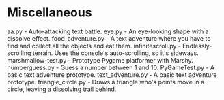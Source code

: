 # Miscellaneous

aa.py - Auto-attacking text battle.
eye.py - An eye-looking shape with a dissolve effect.
food-adventure.py - A text adventure where you have to find and collect all the objects and eat them.
infinitescroll.py - Endlessly-scrolling terrain. Uses the console's auto-scrolling, so it's sideways.
marshmallow-test.py - Prototype Pygame platformer with Marshy.
numberguess.py - Guess a number between 1 and 10.
PyGameTest.py - A basic text adventure prototype.
text_adventure.py - A basic text adventure prototype.
triangle_circle.py - Draws a triangle who's points move in a circle, leaving a dissolving trail behind.
